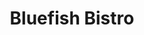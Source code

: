---
layout: place
title: "Bluefish Bistro"
permalink: /virginia/arlington/bluefish-bistro.html
stateAbbr: VA
stateName: Virginia
cityName: Arlington
place_id: ChIJwxXo2-O1t4kR2ivrTvS1II4
photos:
  - name: >-
      places/ChIJwxXo2-O1t4kR2ivrTvS1II4/photos/AeeoHcIfSFccARx_fXqWVmEU0bIlMMtDxESwQT0JX5ncjtJHU2o9z4_nggf-kM1dLWZoyzH1Pe0K8BGD7cFd1W4Tyh3rwUWADR1WB3FxSSJy8DYBOU1CWdb6EIWmZxMV2yzqN_nKaBP79rB9eoiYweEPFRaThT62fsdeKzPAMGS58-VYHA3YNgNhfCJLs8N-gxFNoBB_564E--MIY4FvgCeY6S3VLMBfhPniGSlmINE5DendkKaz-UPW9wCXloXhcV3mMdLNz3WT-67ey_dAuLjUXKprRag5i0JT4NukLZ2LJLK-M4toR0fPRoFJfB4rE-5utKwB7catKgWlk9HI9ajENYfty4mhqY5tia2ILQMK9g4YABuIdH1OFEiShbZxsvE-vEetWeMU0TrKtNZ7eaGgFw5Yrzy5jLRZXNOpzpZCxF1Piq2d
    widthPx: 4032
    heightPx: 3024
    authorAttributions:
      - displayName: sojung ryu
        uri: https://maps.google.com/maps/contrib/108367692064983180819
        photoUri: >-
          https://lh3.googleusercontent.com/a/ACg8ocJjoxozQ0h0pVgmplVWVibIgGGMaBkueOQSik4m6IkafXtfmw=s100-p-k-no-mo
    flagContentUri: >-
      https://www.google.com/local/imagery/report/?cb_client=maps_api_places.places_api&image_key=!1e10!2sCIHM0ogKEICAgIClt4i1ugE&hl=en-US
    googleMapsUri: >-
      https://www.google.com/maps/place//data=!3m4!1e2!3m2!1sCIHM0ogKEICAgIClt4i1ugE!2e10!4m2!3m1!1s0x89b7b5e3dbe815c3:0x8e20b5f44eeb2bda
  - name: >-
      places/ChIJwxXo2-O1t4kR2ivrTvS1II4/photos/AeeoHcIyvTf33-ARp0TKCjSA2nSetaZozR2yRlAS8B0JDQFz52JhykM29lfB3R7URxvZuORnYlbGumGNyDnk2V4RiZvWy--weFFMIUe6RjXLkg6LdFRZXgzNQyh7vK2pEn-OzS7aZHH0pSKso4l1f1XwUUcnGTNHZuiLVpBpuynw81B7OtjQAoRbKAXrvdwNXOG3temCVIVRvzPA-IFHfjC4jtTyV4ZyYiQR5PGNW_e8M5YtCoPksfpbBJIb-sjQ5GIlRXZq5WdHL8BwbFtgnKsseM1kB3zteQH5X4EdOUZcolrXVw
    widthPx: 2119
    heightPx: 1192
    authorAttributions:
      - displayName: Bluefish Bistro
        uri: https://maps.google.com/maps/contrib/106932437702910229764
        photoUri: >-
          https://lh3.googleusercontent.com/a-/ALV-UjWybzVxcZmGzt9H5IhnDIlMPeYH8hUr1BudQh6jWR7svf1F0LQ=s100-p-k-no-mo
    flagContentUri: >-
      https://www.google.com/local/imagery/report/?cb_client=maps_api_places.places_api&image_key=!1e10!2sAF1QipM_Q2hs0b6TbHlRec8om93lGcw0sESofK227FUk&hl=en-US
    googleMapsUri: >-
      https://www.google.com/maps/place//data=!3m4!1e2!3m2!1sAF1QipM_Q2hs0b6TbHlRec8om93lGcw0sESofK227FUk!2e10!4m2!3m1!1s0x89b7b5e3dbe815c3:0x8e20b5f44eeb2bda
  - name: >-
      places/ChIJwxXo2-O1t4kR2ivrTvS1II4/photos/AeeoHcIiqD084kTaYVOXmOxg7pKI_HlwQ0CHK9LVrzUZ6wD1LWRSKuXckEHDV4ODDr0Kye-1qK61XfakXdAAy06b_n0aqjp279BswXJQFV1FhFuA75mGK8tcMgYC3-D03ETUduOqgFXBILtM6MeZXtBUi8KAqBoy0rv4m5GNFWQntlLvLrixJPUgJk_z9NP-woMwxsdkIM8gd2Fa_tpmkyqz335yItUqvp5WChx6PDmS5c0l2cJUa2F1nNZH6YThoMLOssgIC63-zxarAy3_aqAxcT0CxgRK1euB0nsspffM-xEzHVfN7pxmMPGRU6z1V4GeIILtE1Fzamd3SwsgOdyGSvCxy0nXzyw14NwdwwESNOFyNsrsUWMo1dPrUH4fWmq2U4DnTPn-H9Zff5JCEfspcN8ebjnNUZHYrZXcLZxTGgIc6DzwNPzSUPIoFt4vQdnp
    widthPx: 4032
    heightPx: 2268
    authorAttributions:
      - displayName: Laura Baracaldo
        uri: https://maps.google.com/maps/contrib/116619102177081907644
        photoUri: >-
          https://lh3.googleusercontent.com/a-/ALV-UjW2D-tCkUmytMD-FIrH-Ql3vvVH2Yorj7mdEUMDSgXBive4JwLU=s100-p-k-no-mo
    flagContentUri: >-
      https://www.google.com/local/imagery/report/?cb_client=maps_api_places.places_api&image_key=!1e10!2sCIABIhADycKzYB1m4mfiDxYAAWYn&hl=en-US
    googleMapsUri: >-
      https://www.google.com/maps/place//data=!3m4!1e2!3m2!1sCIABIhADycKzYB1m4mfiDxYAAWYn!2e10!4m2!3m1!1s0x89b7b5e3dbe815c3:0x8e20b5f44eeb2bda
  - name: >-
      places/ChIJwxXo2-O1t4kR2ivrTvS1II4/photos/AeeoHcK6r-VhBDgwGzt4sX3sBFFTPg4HG6ALD9fMhP-aANdpz7OnJz0JcjrevIMv6-yDwrU6AsRUpNU9fPjhh6qogn_TFvzt4rNzsNmbfLNZ3Rae-PPdkxmHRjIfMTl22I1fTM5e9tw_f6KUjXYgUaKct3BuQ7MQNlEHKgTdBDNKinMFkXKFnt2R0XOHSN4bURu5UoLgZ0ScfU0yoJ3FIUdnYUGW-h1TB0T1vNPD_FI4WgOdeP0AeJ6E0wVf-x1097rz5r_CTgKGNXLRkv7HE0oCQ5qDQinS-SuH5uQhx8cP77J5e1R59rouMJgY-_tXWZvsIAsNWCOP7re1YtFoo_mk7yna2ZZnn_Cj-fEd4N4_sjA2InLND4h9TFEjlxvIF_9S3JGsDnhvkWo0jn-RAV_DkJ7Y6chdAq-xjMqXBpqCMYHADZM
    widthPx: 4000
    heightPx: 3000
    authorAttributions:
      - displayName: Specialized 2010
        uri: https://maps.google.com/maps/contrib/103597258292588216997
        photoUri: >-
          https://lh3.googleusercontent.com/a-/ALV-UjWkQWxWy7y8fPyNjmzBQw2ubOclwE2kA8bopmgMDnw9Ja68SWVsRA=s100-p-k-no-mo
    flagContentUri: >-
      https://www.google.com/local/imagery/report/?cb_client=maps_api_places.places_api&image_key=!1e10!2sCIHM0ogKEICAgID7o5DbqAE&hl=en-US
    googleMapsUri: >-
      https://www.google.com/maps/place//data=!3m4!1e2!3m2!1sCIHM0ogKEICAgID7o5DbqAE!2e10!4m2!3m1!1s0x89b7b5e3dbe815c3:0x8e20b5f44eeb2bda
  - name: >-
      places/ChIJwxXo2-O1t4kR2ivrTvS1II4/photos/AeeoHcLBefu-VGFQldNqSVsQAaiDGIIJ60-K10b9OkfaEy6tTygAHeKTADns11Ah954pHgYQvPSkD3nTz0iX8KMdEd-wuiZXUa8FzBlDYW7WFf0uCJ_ikOvlXyZ47qwMcvUXkhu5HbFjqQw7GuxVE_9n7rZTbhm8LcNGG0qNshTvFSZjKDWfAxRzdsDDzTQ1rWoX2ZyhMiIzYWczu8bZXcre7CUAJ1uGb2X29z0UZg0Rz8ozsqNkM81TTS7dE0xll8MeDhwpDAjBaGk_GYRh4C2ZWB_mhwTcm2oJv8wKJkguBLRq1A
    widthPx: 4000
    heightPx: 3000
    authorAttributions:
      - displayName: Bluefish Bistro
        uri: https://maps.google.com/maps/contrib/106932437702910229764
        photoUri: >-
          https://lh3.googleusercontent.com/a-/ALV-UjWybzVxcZmGzt9H5IhnDIlMPeYH8hUr1BudQh6jWR7svf1F0LQ=s100-p-k-no-mo
    flagContentUri: >-
      https://www.google.com/local/imagery/report/?cb_client=maps_api_places.places_api&image_key=!1e10!2sAF1QipMvTktlRcT6ABrE4HxpaGwtRMrJKnmj8kci2ut9&hl=en-US
    googleMapsUri: >-
      https://www.google.com/maps/place//data=!3m4!1e2!3m2!1sAF1QipMvTktlRcT6ABrE4HxpaGwtRMrJKnmj8kci2ut9!2e10!4m2!3m1!1s0x89b7b5e3dbe815c3:0x8e20b5f44eeb2bda
  - name: >-
      places/ChIJwxXo2-O1t4kR2ivrTvS1II4/photos/AeeoHcKlAl7duDMua4FuD2C0qbJ8MBHKrut66FPsOoWJEU1PY8a5lDHQuIjTP11JXPLFwP69V4Ycxhedw3Fx_rGkctH8AirXRxiJWUcpmFI1D7IrL2LFcyjpcGc7xl5Zd7IRGyZvDgeUy3O1e8DjFbJuzv03ac-J7PH7cddwwhcghRt-vv015L4UP51R-Zx8QmIqrFrBsIffmeW_ZjWNxdg3yfHkYuLXX-RbKDc3U0QS3PPQWpPfbL4R1tA0Q7itc9Biy1esYDaiBHHAPbTzcVzTr04tmsQ-GLnw-gdleffVYKwFgSHISHCsIknIv_lHoCwy8KnuWs8eXwKrPQgG7sxVoqj51J4u6-IyEqoxeO3r8bS1st_g-dXRDJqDTSICQCAnZRlqz7hX8lsP80QPk6jhbTMqFVudmMunTt6rFGa5Lxw
    widthPx: 4800
    heightPx: 3600
    authorAttributions:
      - displayName: James Park
        uri: https://maps.google.com/maps/contrib/104308640576141606946
        photoUri: >-
          https://lh3.googleusercontent.com/a/ACg8ocJmykqL8rmMsEfo9gktnvLcHw3r_S-clJBClERdo6NcensN2A=s100-p-k-no-mo
    flagContentUri: >-
      https://www.google.com/local/imagery/report/?cb_client=maps_api_places.places_api&image_key=!1e10!2sCIHM0ogKEICAgMCIl9ykIQ&hl=en-US
    googleMapsUri: >-
      https://www.google.com/maps/place//data=!3m4!1e2!3m2!1sCIHM0ogKEICAgMCIl9ykIQ!2e10!4m2!3m1!1s0x89b7b5e3dbe815c3:0x8e20b5f44eeb2bda
  - name: >-
      places/ChIJwxXo2-O1t4kR2ivrTvS1II4/photos/AeeoHcKhuLO8VpWHToa1wUxRklo2i1F3oacCAwX-6p6dnEpv4uVhHJe61FvDSNnfzH_Jd0rgpJRZPUwHCRc_XexslQHamEKobOTuW-VuBONNAqCoyDpys3GkgFitGKQNcqKuNLRjzhjAfUv3HAoE4oN_q46d7X_WUuGn2WyBvHPhyvb6wWegLWy5eAz6nrGykzJ6nAyZKDcZvrYc_FIEaz8dktxqmTgUs99X-A8uNVWlscxEx-t87uU6Nd34hCFgKLpvctROh0uG36TOrCGI5VhsS69gOM83DcQjslc0TsG_RNKtRw
    widthPx: 720
    heightPx: 720
    authorAttributions:
      - displayName: Bluefish Bistro
        uri: https://maps.google.com/maps/contrib/106932437702910229764
        photoUri: >-
          https://lh3.googleusercontent.com/a-/ALV-UjWybzVxcZmGzt9H5IhnDIlMPeYH8hUr1BudQh6jWR7svf1F0LQ=s100-p-k-no-mo
    flagContentUri: >-
      https://www.google.com/local/imagery/report/?cb_client=maps_api_places.places_api&image_key=!1e10!2sAF1QipMVqDZYjWAhsku8HRYpPt_7vQPRt_KZlySZGpM4&hl=en-US
    googleMapsUri: >-
      https://www.google.com/maps/place//data=!3m4!1e2!3m2!1sAF1QipMVqDZYjWAhsku8HRYpPt_7vQPRt_KZlySZGpM4!2e10!4m2!3m1!1s0x89b7b5e3dbe815c3:0x8e20b5f44eeb2bda
  - name: >-
      places/ChIJwxXo2-O1t4kR2ivrTvS1II4/photos/AeeoHcLQOAVKv8RjaPWMY_o-j3FIjvPsCf7e6VZvJp-QeCqP6wnTCq3wjKsmOrrotseSVdr76LcCHqxwmP3Exc4wD5lN-oe83erh_7yjrqgo0N0Xp3-2Rq5eUSFg6BTZF6FLnYmAShKnrNfwUDQXlxPwycg5ZEH0Lv4dYyrSjRcEUhzdcqahHmSg7_Isbh03iTXoDnEZqoZi5-vGcJzXk0WS4ZFttIHeRKT0QjGW2oi96NsEs_hY8BCW4n9uQRb934E2Oyc6KfPffYwizCFg3DZPbaASKQOai1aDg81b6L03AYVSL_sqzPWRBSN0YIUKun4VSEdVKRWYgsy7faQY4ktgNkqZOvWOY8r3MeWFbok6rtxxJ_ezHxxokoH8DHHyVSIFJrhibM_lmPHyoKI6sp9YCi5dFtFHwmKnOuOiA5Vv2xw
    widthPx: 4800
    heightPx: 3600
    authorAttributions:
      - displayName: Jenny Rodriguez
        uri: https://maps.google.com/maps/contrib/104263415622397231682
        photoUri: >-
          https://lh3.googleusercontent.com/a-/ALV-UjUAGMiM9TcYZ314RB-Yod7fs5NbG1GMVJ8sw_A7FxjQWRXe6g=s100-p-k-no-mo
    flagContentUri: >-
      https://www.google.com/local/imagery/report/?cb_client=maps_api_places.places_api&image_key=!1e10!2sCIHM0ogKEICAgICbmcnsRA&hl=en-US
    googleMapsUri: >-
      https://www.google.com/maps/place//data=!3m4!1e2!3m2!1sCIHM0ogKEICAgICbmcnsRA!2e10!4m2!3m1!1s0x89b7b5e3dbe815c3:0x8e20b5f44eeb2bda
  - name: >-
      places/ChIJwxXo2-O1t4kR2ivrTvS1II4/photos/AeeoHcLHW_IakrCEp_Im4TG3tZ0MTL37RQ3HkKfiGxwEfsj53ujEturMH3a3Q9p93yzZg8CwTawIRkYlVjUlyVeYTyx9cKujcEjerY7ADfQT9x3b0tO6HRaSqoaowRddUoqfydEA7WLDlK4xiYoUT9liMupHmWhM9bPysRc3Kn1dTEeJB1PfG4_PSiWJfQZtx2qJEwBQmpT2yI4jgsClPRpgSBcCpc5oEQawOQ7mjcZpXn9O1cUrIi3GgPOhx1KEu3-XBel160suBamFtF_fdP2Mzmdt97oE3GwRH3ZUr_LcM_mkqg
    widthPx: 1600
    heightPx: 1200
    authorAttributions:
      - displayName: Bluefish Bistro
        uri: https://maps.google.com/maps/contrib/106932437702910229764
        photoUri: >-
          https://lh3.googleusercontent.com/a-/ALV-UjWybzVxcZmGzt9H5IhnDIlMPeYH8hUr1BudQh6jWR7svf1F0LQ=s100-p-k-no-mo
    flagContentUri: >-
      https://www.google.com/local/imagery/report/?cb_client=maps_api_places.places_api&image_key=!1e10!2sAF1QipO8euMaQI6PtAVmy47rjGRVOB2mZ7qdgKDQDRrL&hl=en-US
    googleMapsUri: >-
      https://www.google.com/maps/place//data=!3m4!1e2!3m2!1sAF1QipO8euMaQI6PtAVmy47rjGRVOB2mZ7qdgKDQDRrL!2e10!4m2!3m1!1s0x89b7b5e3dbe815c3:0x8e20b5f44eeb2bda
  - name: >-
      places/ChIJwxXo2-O1t4kR2ivrTvS1II4/photos/AeeoHcJhURvy2DBiqwBLi9eg6nXdZMXgcbTyXDMWj3GiX6E-ZaORC_IJ3khItIanxyb8C2gfl9bp3Ff79vcM5Kv3Q3Kx09QT3D-1T9IajTJ1u8UyQPuGh8c0WuMGm3B4aHZFIjimOvvi2rkbiC6pJRtRLVVNg0VbAt735c5Bm4LjnPciWejYOPhDFk7ICJWyP91Ml5aq2IF0o_7pj_kj_PAmHGjf_gP2VqSy-qyCuH1cFrVW6XJAjBQY1quLysW6LoKEZLnAHEIvVxk9Dztc8jvnpTlKFMTBaeSzBljyBm0FLag56KHbUljxu_9BS2s4IIZCqL9sNOqn_qIx1GbkR-O913blyl3aTWOp3HVtap27vO4qM4rcrlgMXbLe1sZ_g3o-jLVZAduX5-lVyZe5p-sFGX0f0hz2WLHRPcthAmRFMoqhfAX8
    widthPx: 4000
    heightPx: 3000
    authorAttributions:
      - displayName: Michael Azares
        uri: https://maps.google.com/maps/contrib/103098862857151692065
        photoUri: >-
          https://lh3.googleusercontent.com/a-/ALV-UjX4ADrmsP09srnBrWnRMhtMxqVUOfXMC1Bj92yCGbYBzfCF-ubx=s100-p-k-no-mo
    flagContentUri: >-
      https://www.google.com/local/imagery/report/?cb_client=maps_api_places.places_api&image_key=!1e10!2sCIHM0ogKEICAgIDj1KXE8wE&hl=en-US
    googleMapsUri: >-
      https://www.google.com/maps/place//data=!3m4!1e2!3m2!1sCIHM0ogKEICAgIDj1KXE8wE!2e10!4m2!3m1!1s0x89b7b5e3dbe815c3:0x8e20b5f44eeb2bda
address: '950 S George Mason Dr Suite #114, Arlington, VA 22204, USA'
street: '950 S George Mason Dr Suite #114'
city: Arlington
state: VA
zip: '22204'
country: USA
neighborhood: Barcroft
latitude: '38.859176'
longitude: '-77.102258'
accessibility_options:
  wheelchairAccessibleParking: true
  wheelchairAccessibleEntrance: true
business_status: OPERATIONAL
name: Bluefish Bistro
google_maps_links:
  directionsUri: >-
    https://www.google.com/maps/dir//''/data=!4m7!4m6!1m1!4e2!1m2!1m1!1s0x89b7b5e3dbe815c3:0x8e20b5f44eeb2bda!3e0
  placeUri: https://maps.google.com/?cid=10241385613541190618
  writeAReviewUri: >-
    https://www.google.com/maps/place//data=!4m3!3m2!1s0x89b7b5e3dbe815c3:0x8e20b5f44eeb2bda!12e1
  reviewsUri: >-
    https://www.google.com/maps/place//data=!4m4!3m3!1s0x89b7b5e3dbe815c3:0x8e20b5f44eeb2bda!9m1!1b1
  photosUri: >-
    https://www.google.com/maps/place//data=!4m3!3m2!1s0x89b7b5e3dbe815c3:0x8e20b5f44eeb2bda!10e5
primary_type: Sushi Restaurant
opening_hours:
  regular: null
  current: null
secondary_opening_hours:
  regular:
    weekdayDescriptions: null
    type: null
  current:
    weekdayDescriptions: null
    type: null
phone: (703) 718-4950
price_level: null
price_range: $30 &ndash; $50
rating: '4.9'
rating_count: 109
website: https://www.bluefishbistro.com/
description: null
reviews:
  - name: >-
      places/ChIJwxXo2-O1t4kR2ivrTvS1II4/reviews/ChZDSUhNMG9nS0VJQ0FnSURuLWFiYmFBEAE
    relativePublishTimeDescription: 6 months ago
    rating: 5
    text:
      text: >-
        Went for dinner at opening time and there was no wait and restaurant was
        basically empty which I like.  Immediately greeted and sat and provided
        menus.  The service was outstanding, maybe due to how busy the
        establishment was at the time, but nonetheless outstanding!!  Our
        waitress was very kind, attentive, and pleasant.  The food was all
        soooooo good.  Started with the soft shell crab which when delivered to
        the table had a small flame in the middle;great presentation!!!  The
        fish was very fresh , and you could see the chefs making all the sushi
        to order which is great.  Toll sizes were normal size about 8 pieces and
        all were delivered at once which I like.  The restaurant is a little
        smaller with about 15 ish tables so I'm sure it can fill up quickly when
        busy.  Desert was also great ❤️.  Loved the presentation again as the
        flatware was very cute as you can see in the photos.  Best sushi I have
        had in Virginia so far ❤️❤️❤️. Prices were reasonable for the amount of
        shushi and sake that we ordered and would def go back. Must try
      languageCode: en
    originalText:
      text: >-
        Went for dinner at opening time and there was no wait and restaurant was
        basically empty which I like.  Immediately greeted and sat and provided
        menus.  The service was outstanding, maybe due to how busy the
        establishment was at the time, but nonetheless outstanding!!  Our
        waitress was very kind, attentive, and pleasant.  The food was all
        soooooo good.  Started with the soft shell crab which when delivered to
        the table had a small flame in the middle;great presentation!!!  The
        fish was very fresh , and you could see the chefs making all the sushi
        to order which is great.  Toll sizes were normal size about 8 pieces and
        all were delivered at once which I like.  The restaurant is a little
        smaller with about 15 ish tables so I'm sure it can fill up quickly when
        busy.  Desert was also great ❤️.  Loved the presentation again as the
        flatware was very cute as you can see in the photos.  Best sushi I have
        had in Virginia so far ❤️❤️❤️. Prices were reasonable for the amount of
        shushi and sake that we ordered and would def go back. Must try
      languageCode: en
    authorAttribution:
      displayName: Eric Locklear
      uri: https://www.google.com/maps/contrib/115999741955442873590/reviews
      photoUri: >-
        https://lh3.googleusercontent.com/a-/ALV-UjVY33gkg_oetDiGS_7L5KQqHhMbQznixtX_wF_tixSuckQnTFEgqw=s128-c0x00000000-cc-rp-mo-ba5
    publishTime: '2024-10-07T17:55:32.814582Z'
    flagContentUri: >-
      https://www.google.com/local/review/rap/report?postId=ChZDSUhNMG9nS0VJQ0FnSURuLWFiYmFBEAE&d=17924085&t=1
    googleMapsUri: >-
      https://www.google.com/maps/reviews/data=!4m6!14m5!1m4!2m3!1sChZDSUhNMG9nS0VJQ0FnSURuLWFiYmFBEAE!2m1!1s0x89b7b5e3dbe815c3:0x8e20b5f44eeb2bda
  - name: >-
      places/ChIJwxXo2-O1t4kR2ivrTvS1II4/reviews/ChdDSUhNMG9nS0VJQ0FnTUNnM05IdG9BRRAB
    relativePublishTimeDescription: a month ago
    rating: 5
    text:
      text: >-
        was my third time visiting and the superb quality of the food is so
        consistent. i’ve gotten the omakase twice now and each piece is always
        phenomenal! great service no matter how busy it gets and incredibleee
        food.
      languageCode: en
    originalText:
      text: >-
        was my third time visiting and the superb quality of the food is so
        consistent. i’ve gotten the omakase twice now and each piece is always
        phenomenal! great service no matter how busy it gets and incredibleee
        food.
      languageCode: en
    authorAttribution:
      displayName: Angeline Ignacio
      uri: https://www.google.com/maps/contrib/114256203974142914935/reviews
      photoUri: >-
        https://lh3.googleusercontent.com/a-/ALV-UjVJlJkkoetInUjy3MQknjU3X1uJcnScjXb-hvOCklvvUJ0UTYfmFg=s128-c0x00000000-cc-rp-mo-ba2
    publishTime: '2025-02-15T04:10:55.807093Z'
    flagContentUri: >-
      https://www.google.com/local/review/rap/report?postId=ChdDSUhNMG9nS0VJQ0FnTUNnM05IdG9BRRAB&d=17924085&t=1
    googleMapsUri: >-
      https://www.google.com/maps/reviews/data=!4m6!14m5!1m4!2m3!1sChdDSUhNMG9nS0VJQ0FnTUNnM05IdG9BRRAB!2m1!1s0x89b7b5e3dbe815c3:0x8e20b5f44eeb2bda
  - name: >-
      places/ChIJwxXo2-O1t4kR2ivrTvS1II4/reviews/ChZDSUhNMG9nS0VJQ0FnSURfeDZHcFJnEAE
    relativePublishTimeDescription: 2 months ago
    rating: 5
    text:
      text: >-
        Great food and service. We tried the shrimp/veggie tempura and seaweed
        salad appetizers which were both great. All of the sushi rolls we had
        were extremely fresh and tasted fantastic!
      languageCode: en
    originalText:
      text: >-
        Great food and service. We tried the shrimp/veggie tempura and seaweed
        salad appetizers which were both great. All of the sushi rolls we had
        were extremely fresh and tasted fantastic!
      languageCode: en
    authorAttribution:
      displayName: Nick Vafa
      uri: https://www.google.com/maps/contrib/108344373337704566497/reviews
      photoUri: >-
        https://lh3.googleusercontent.com/a-/ALV-UjV1wGGkqyULT-hWRokCUBODYZUOHt9-HncrAYqJ-yAnkJkrSIw0=s128-c0x00000000-cc-rp-mo-ba2
    publishTime: '2025-01-27T17:49:15.999319Z'
    flagContentUri: >-
      https://www.google.com/local/review/rap/report?postId=ChZDSUhNMG9nS0VJQ0FnSURfeDZHcFJnEAE&d=17924085&t=1
    googleMapsUri: >-
      https://www.google.com/maps/reviews/data=!4m6!14m5!1m4!2m3!1sChZDSUhNMG9nS0VJQ0FnSURfeDZHcFJnEAE!2m1!1s0x89b7b5e3dbe815c3:0x8e20b5f44eeb2bda
  - name: >-
      places/ChIJwxXo2-O1t4kR2ivrTvS1II4/reviews/ChdDSUhNMG9nS0VJQ0FnSUQ3bzVEYmlBRRAB
    relativePublishTimeDescription: 7 months ago
    rating: 5
    text:
      text: >-
        8/26/24


        We spent our 19th wedding anniversary dinner here. We've gotten used to
        going to a well known DC steak place and thought we wanted something
        different this year. What's drawn us here were the reviews and they are
        absolutely true. We got the salmon bento box (big variety of items) and
        3 other specialty rolls with generous amount of meat. You definitely get
        what you paid for. We also had the deserts and they were all delicious.
        Even our daughter couldn't wait to come back again and we definitely
        will.
      languageCode: en
    originalText:
      text: >-
        8/26/24


        We spent our 19th wedding anniversary dinner here. We've gotten used to
        going to a well known DC steak place and thought we wanted something
        different this year. What's drawn us here were the reviews and they are
        absolutely true. We got the salmon bento box (big variety of items) and
        3 other specialty rolls with generous amount of meat. You definitely get
        what you paid for. We also had the deserts and they were all delicious.
        Even our daughter couldn't wait to come back again and we definitely
        will.
      languageCode: en
    authorAttribution:
      displayName: Specialized 2010
      uri: https://www.google.com/maps/contrib/103597258292588216997/reviews
      photoUri: >-
        https://lh3.googleusercontent.com/a-/ALV-UjWkQWxWy7y8fPyNjmzBQw2ubOclwE2kA8bopmgMDnw9Ja68SWVsRA=s128-c0x00000000-cc-rp-mo-ba5
    publishTime: '2024-08-27T22:18:50.403090Z'
    flagContentUri: >-
      https://www.google.com/local/review/rap/report?postId=ChdDSUhNMG9nS0VJQ0FnSUQ3bzVEYmlBRRAB&d=17924085&t=1
    googleMapsUri: >-
      https://www.google.com/maps/reviews/data=!4m6!14m5!1m4!2m3!1sChdDSUhNMG9nS0VJQ0FnSUQ3bzVEYmlBRRAB!2m1!1s0x89b7b5e3dbe815c3:0x8e20b5f44eeb2bda
  - name: >-
      places/ChIJwxXo2-O1t4kR2ivrTvS1II4/reviews/ChdDSUhNMG9nS0VJQ0FnSURqMUtYRWt3RRAB
    relativePublishTimeDescription: 11 months ago
    rating: 5
    text:
      text: >-
        From the moment you step into Bluefish Bistro, you’re greeted with an
        ambiance that whispers elegance and comfort. The meticulous attention to
        detail is evident in every corner, creating an inviting atmosphere that
        complements the culinary journey you’re about to embark on.


        The menu is a treasure trove of Japanese delicacies, each dish crafted
        with the freshest ingredients and presented with artistic flair. The
        sushi is a standout, with each roll more tantalizing than the last. The
        M-80 comes highly recommended, a perfect blend of flavors that will
        leave your taste buds dancing with joy.


        The service is impeccable, with staff who are not only attentive but
        also knowledgeable, ensuring that your dining experience is seamless
        from start to finish. For those with accessibility needs, Bluefish
        Bistro goes above and beyond to accommodate, ensuring everyone can enjoy
        their exceptional offerings.


        In a nutshell, Bluefish Bistro isn’t just a meal; it’s an experience. An
        experience that beckons you back time and time again. Whether you’re a
        sushi connoisseur or new to Japanese cuisine, this bistro is a
        must-visit gem in Arlington.
      languageCode: en
    originalText:
      text: >-
        From the moment you step into Bluefish Bistro, you’re greeted with an
        ambiance that whispers elegance and comfort. The meticulous attention to
        detail is evident in every corner, creating an inviting atmosphere that
        complements the culinary journey you’re about to embark on.


        The menu is a treasure trove of Japanese delicacies, each dish crafted
        with the freshest ingredients and presented with artistic flair. The
        sushi is a standout, with each roll more tantalizing than the last. The
        M-80 comes highly recommended, a perfect blend of flavors that will
        leave your taste buds dancing with joy.


        The service is impeccable, with staff who are not only attentive but
        also knowledgeable, ensuring that your dining experience is seamless
        from start to finish. For those with accessibility needs, Bluefish
        Bistro goes above and beyond to accommodate, ensuring everyone can enjoy
        their exceptional offerings.


        In a nutshell, Bluefish Bistro isn’t just a meal; it’s an experience. An
        experience that beckons you back time and time again. Whether you’re a
        sushi connoisseur or new to Japanese cuisine, this bistro is a
        must-visit gem in Arlington.
      languageCode: en
    authorAttribution:
      displayName: Michael Azares
      uri: https://www.google.com/maps/contrib/103098862857151692065/reviews
      photoUri: >-
        https://lh3.googleusercontent.com/a-/ALV-UjX4ADrmsP09srnBrWnRMhtMxqVUOfXMC1Bj92yCGbYBzfCF-ubx=s128-c0x00000000-cc-rp-mo
    publishTime: '2024-05-01T15:09:35.355170Z'
    flagContentUri: >-
      https://www.google.com/local/review/rap/report?postId=ChdDSUhNMG9nS0VJQ0FnSURqMUtYRWt3RRAB&d=17924085&t=1
    googleMapsUri: >-
      https://www.google.com/maps/reviews/data=!4m6!14m5!1m4!2m3!1sChdDSUhNMG9nS0VJQ0FnSURqMUtYRWt3RRAB!2m1!1s0x89b7b5e3dbe815c3:0x8e20b5f44eeb2bda
parking_options:
  freeGarageParking: true
payment_options:
  acceptsCreditCards: true
  acceptsDebitCards: true
  acceptsCashOnly: false
  acceptsNfc: true
allow_dogs: null
curbside_pickup: true
delivery: true
dine_in: true
good_for_children: null
good_for_groups: null
good_for_sports: false
live_music: false
menu_for_children: null
outdoor_seating: null
reservable: null
restroom: true
serves_beer: true
serves_breakfast: false
serves_brunch: null
serves_cocktails: null
serves_coffee: null
serves_dinner: true
serves_dessert: true
serves_lunch: true
serves_vegetarian_food: null
serves_wine: true
takeout: true

---